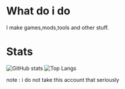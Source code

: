 # What do i do
I make games,mods,tools and other stuff.

# Stats
![GitHub stats](https://github-readme-stats.vercel.app/api?username=profbashuser&show_icons=true&theme=tokyonight)
![Top Langs](https://github-readme-stats.vercel.app/api/top-langs/?username=profbashuser&layout=compact&theme=tokyonight&exclude_repo=stuff)

note : i do not take this account that seriously
